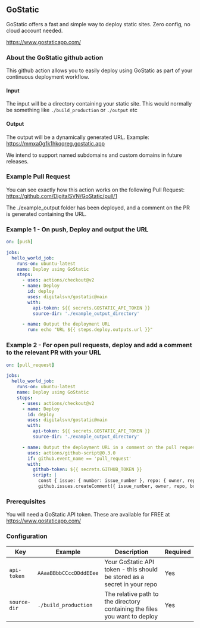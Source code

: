 ## GoStatic
GoStatic offers a fast and simple way to deploy static sites. Zero config, no cloud account needed.

https://www.gostaticapp.com/

### About the GoStatic github action
This github action allows you to easily deploy using GoStatic as part of your continuous deployment workflow.

#### Input
The input will be a directory containing your static site. This would normally be something like `./build_production` 
or `./output` etc

#### Output
The output will be a dynamically generated URL. Example: https://mmxa0g1k1hkqqreg.gostatic.app

We intend to support named subdomains and custom domains in future releases.

### Example Pull Request
You can see exactly how this action works on the following Pull Request:
https://github.com/DigitalSVN/GoStatic/pull/1

The ./example_output folder has been deployed, and a comment on the PR is generated containing the URL.

### Example 1 - On push, Deploy and output the URL
```yaml
on: [push]

jobs:
  hello_world_job:
    runs-on: ubuntu-latest
    name: Deploy using GoStatic
    steps:
      - uses: actions/checkout@v2
      - name: Deploy
        id: deploy
        uses: digitalsvn/gostatic@main
        with:
          api-token: ${{ secrets.GOSTATIC_API_TOKEN }}
          source-dir: './example_output_directory'

      - name: Output the deployment URL
        run: echo "URL ${{ steps.deploy.outputs.url }}"
```

### Example 2 - For open pull requests, deploy and add a comment to the relevant PR with your URL
```yaml
on: [pull_request]

jobs:
  hello_world_job:
    runs-on: ubuntu-latest
    name: Deploy using GoStatic
    steps:
      - uses: actions/checkout@v2
      - name: Deploy
        id: deploy
        uses: digitalsvn/gostatic@main
        with:
          api-token: ${{ secrets.GOSTATIC_API_TOKEN }}
          source-dir: './example_output_directory'

      - name: Output the deployment URL in a comment on the pull request
        uses: actions/github-script@0.3.0
        if: github.event_name == 'pull_request'
        with:
          github-token: ${{ secrets.GITHUB_TOKEN }}
          script: |
            const { issue: { number: issue_number }, repo: { owner, repo }  } = context;
            github.issues.createComment({ issue_number, owner, repo, body: 'URL ready:  ${{ steps.deploy.outputs.url }}' });
```

### Prerequisites
You will need a GoStatic API token. These are available for FREE at https://www.gostaticapp.com/

### Configuration
| Key | Example | Description | Required |
| ------------- | ------------- | ------------- | ------------- |
| `api-token` | `AAaaBBbbCCccDDddEEee` | Your GoStatic API token - this should be stored as a secret in your repo | Yes |
| `source-dir` | `./build_production` | The relative path to the directory containing the files you want to deploy | Yes |